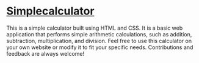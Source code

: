 # [Simplecalculator](https://musharafali07.github.io/Simplecalculator/)
This is a simple calculator built using HTML and CSS. It is a basic web application that performs simple arithmetic calculations, such as addition, subtraction, multiplication, and division. Feel free to use this calculator on your own website or modify it to fit your specific needs. Contributions and feedback are always welcome!
